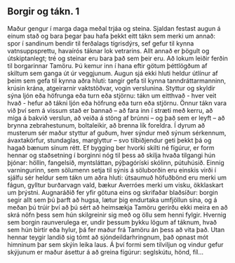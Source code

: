 ## Borgir og tákn. 1

Maður gengur í marga daga meðal trjáa og steina. Sjaldan festast augun á einum stað og bara þegar þau hafa þekkt eitt tákn sem merki um annað: spor í sandinum bendir til ferðalags tígrisdýrs, sef gefur til kynna vatnsuppsprettu, havaírós táknar lok vetrarins. Allt annað er þögult og útskiptanlegt; tré og steinar eru bara það sem þeir eru.
Að lokum leiðir ferðin til borgarinnar Tamöru. Þú kemur inn í hana eftir götum þéttlögðum af skiltum sem ganga út úr veggjunum. Augun sjá ekki hluti heldur útlínur af þeim sem gefa til kynna aðra hluti: tangir gefa til kynna tanndráttarmanninn, krúsin krána, atgeirarnir vaktstöðvar, vogin verslunina. Styttur og skyldir sýna ljón eða höfrunga eða turn eða stjörnu: tákn um eitthvað - hver veit hvað - hefur að tákni ljón eða höfrung eða turn eða stjörnu. Önnur tákn vara við því sem á vissum stað er bannað – að fara inn í stræti með kerru, að míga á bakvið verslun, að veiða á stöng af brúnni – og það sem er leyft – að brynna zebrahestunum, boltaleikir, að brenna lík foreldra. Í dyrum að musterum sér maður styttur af guðum, hver sýndur með sýnum sérkennum, ávaxtakörfur, stundaglas, marglyttur – svo tilbiðjendur geti þekkt þá og hagað bænum sínum rétt. Ef bygging ber hvorki skilti né fígúrur, er form hennar og staðsetning í borginni nóg til þess að skilja hvaða tilgangi hún þjónar: höllin, fangelsið, myntsláttan, pýþagóríski skólinn, pútuhúsið. Einnig varningurinn, sem sölumenn setja til sýnis á söluborðin eru einskis virði í sjálfu sér heldur sem tákn um aðra hluti: útsaumuð höfuðbönd eru merki um fágun, gylltur burðarvagn vald, bækur Averróes merki um visku, ökklaskart um þrýstni. Augnaráðið fer yfir götuna eins og skrifaðar blaðsíður: borgin segir allt sem þú þarft að hugsa, lætur þig endurtaka umfjöllun sína, og á meðan þú trúir því að þú sért að heimsækja Tamöru gerirðu ekki meira en að skrá nöfn þess sem hún skilgreinir sig með og öllu sem henni fylgir.
Hvernig sem borgin raunverulega er, undir þessum þykku lögum af táknum, hvað sem hún birtir eða hylur, þá fer maður frá Tamöru án þess að vita það. Utan hennar teygir landið sig tómt að sjóndeildarhringnum, það opnast mót himninum þar sem skýin leika laus. Á því formi sem tilviljun og vindur gefur skýjunum er maður ásettur á að greina fígúrur: seglskútu, hönd, fíl…
